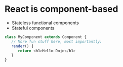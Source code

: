 # React is component-based

* Stateless functional components
* Stateful components

```js
class MyComponent extends Component {
   // More fun stuff here, most importantly:
   render() {
      return <h1>Hello Dojo</h1>
   }
}
```



